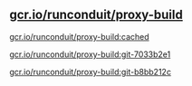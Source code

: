 
[gcr.io/runconduit/proxy-build](https://hub.docker.com/r/anjia0532/runconduit.proxy-build/tags/)
-----


[gcr.io/runconduit/proxy-build:cached](https://hub.docker.com/r/anjia0532/runconduit.proxy-build/tags/)


[gcr.io/runconduit/proxy-build:git-7033b2e1](https://hub.docker.com/r/anjia0532/runconduit.proxy-build/tags/)


[gcr.io/runconduit/proxy-build:git-b8bb212c](https://hub.docker.com/r/anjia0532/runconduit.proxy-build/tags/)


